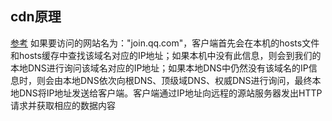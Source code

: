 ## cdn原理
[参考](https://juejin.cn/post/6844903873518239752)
如果要访问的网站名为："join.qq.com"，客户端首先会在本机的hosts文件和hosts缓存中查找该域名对应的IP地址；如果本机中没有此信息，则会到我们的本地DNS进行询问该域名对应的IP地址；如果本地DNS中仍然没有该域名的IP信息时，则会由本地DNS依次向根DNS、顶级域DNS、权威DNS进行询问，最终本地DNS将IP地址发送给客户端。客户端通过IP地址向远程的源站服务器发出HTTP请求并获取相应的数据内容